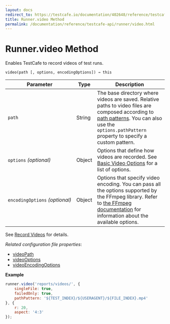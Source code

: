 ```yaml
---
layout: docs
redirect_to: https://testcafe.io/documentation/402648/reference/testcafe-api/runner/video
title: Runner.video Method
permalink: /documentation/reference/testcafe-api/runner/video.html
---
```

# Runner.video Method

Enables TestCafe to record videos of test runs.

```text
video(path [, options, encodingOptions]) → this
```

Parameter                | Type                        | Description
------------------------ | --------------------------- | -----------
`path`                   | String                      | The base directory where videos are saved. Relative paths to video files are composed according to [path patterns](../../../guides/advanced-guides/screenshots-and-videos.md#default-path-pattern). You can also use the `options.pathPattern` property to specify a custom pattern.
`options`&#160;*(optional)* | Object | Options that define how videos are recorded. See [Basic Video Options](../../../guides/advanced-guides/screenshots-and-videos.md#basic-video-options) for a list of options.
`encodingOptions`&#160;*(optional)* | Object | Options that specify video encoding. You can pass all the options supported by the FFmpeg library. Refer to [the FFmpeg documentation](https://ffmpeg.org/ffmpeg.html#Options) for information about the available options.

See [Record Videos](../../../guides/advanced-guides/screenshots-and-videos.md#record-videos) for details.

*Related configuration file properties*:

* [videoPath](../../configuration-file.md#videopath)
* [videoOptions](../../configuration-file.md#videooptions)
* [videoEncodingOptions](../../configuration-file.md#videoencodingoptions)

**Example**

```js
runner.video('reports/videos/', {
    singleFile: true,
    failedOnly: true,
    pathPattern: '${TEST_INDEX}/${USERAGENT}/${FILE_INDEX}.mp4'
}, {
    r: 20,
    aspect: '4:3'
});
```
